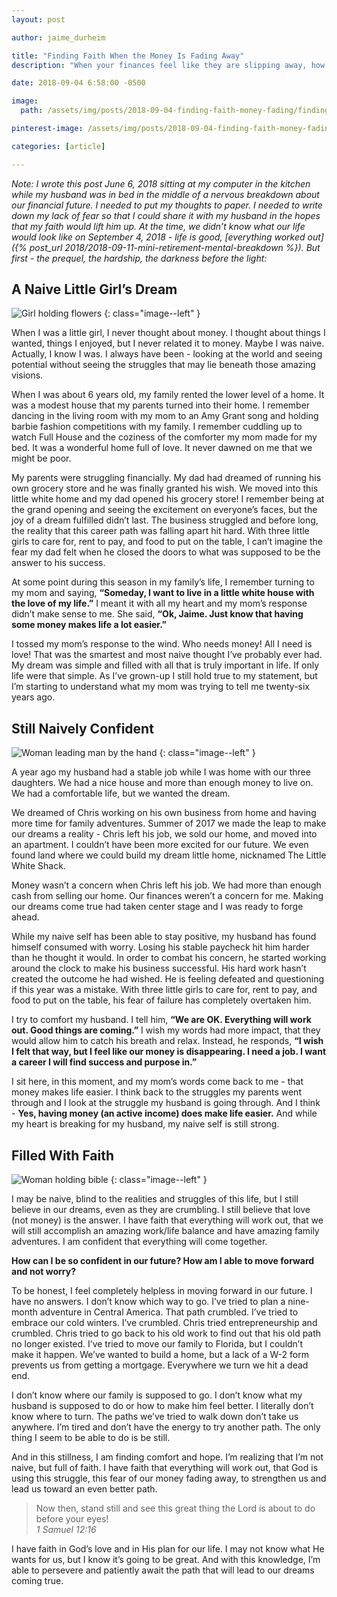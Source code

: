 ```yaml
---
layout: post

author: jaime_durheim

title: "Finding Faith When the Money Is Fading Away"
description: "When your finances feel like they are slipping away, how do you find the faith to be strong and believe in your future?"

date: 2018-09-04 6:58:00 -0500

image:
  path: /assets/img/posts/2018-09-04-finding-faith-money-fading/finding-faith.jpg

pinterest-image: /assets/img/posts/2018-09-04-finding-faith-money-fading/finding-faith-pinterest.png

categories: [article]

---
```


_Note: I wrote this post June 6, 2018 sitting at my computer in the kitchen while my husband was in bed in the middle of a nervous breakdown about our financial future. I needed to put my thoughts to paper. I needed to write down my lack of fear so that I could share it with my husband in the hopes that my faith would lift him up. At the time, we didn’t know what our life would look like on September 4, 2018 - life is good, [everything worked out]({% post_url 2018/2018-09-11-mini-retirement-mental-breakdown %}). But first - the prequel, the hardship, the darkness before the light:_

## A Naive Little Girl’s Dream

![Girl holding flowers]({{site.url}}/assets/img/posts/2018-09-04-finding-faith-money-fading/girl-with-flowers.jpg)
{: class="image--left" }

When I was a little girl, I never thought about money. I thought about things I wanted, things I enjoyed, but I never related it to money. Maybe I was naive. Actually, I know I was. I always have been - looking at the world and seeing potential without seeing the struggles that may lie beneath those amazing visions.

When I was about 6 years old, my family rented the lower level of a home. It was a modest house that my parents turned into their home. I remember dancing in the living room with my mom to an Amy Grant song and holding barbie fashion competitions with my family. I remember cuddling up to watch Full House and the coziness of the comforter my mom made for my bed. It was a wonderful home full of love. It never dawned on me that we might be poor.

My parents were struggling financially. My dad had dreamed of running his own grocery store and he was finally granted his wish. We moved into this little white home and my dad opened his grocery store! I remember being at the grand opening and seeing the excitement on everyone’s faces, but the joy of a dream fulfilled didn’t last. The business struggled and before long, the reality that this career path was falling apart hit hard. With three little girls to care for, rent to pay, and food to put on the table, I can’t imagine the fear my dad felt when he closed the doors to what was supposed to be the answer to his success.

At some point during this season in my family’s life, I remember turning to my mom and saying,  __“Someday, I want to live in a little white house with the love of my life.”__ I meant it with all my heart and my mom’s response didn’t make sense to me. She said, __“Ok, Jaime. Just know that having some money makes life a lot easier.”__

I tossed my mom’s response to the wind. Who needs money! All I need is love! That was the smartest and most naive thought I’ve probably ever had. My dream was simple and filled with all that is truly important in life. If only life were that simple. As I’ve grown-up I still hold true to my statement, but I’m starting to understand what my mom was trying to tell me twenty-six years ago.

## Still Naively Confident

![Woman leading man by the hand]({{site.url}}/assets/img/posts/2018-09-04-finding-faith-money-fading/follow-me.jpg)
{: class="image--left" }

A year ago my husband had a stable job while I was home with our three daughters. We had a nice house and more than enough money to live on. We had a comfortable life, but we wanted the dream.

We dreamed of Chris working on his own business from home and having more time for family adventures. Summer of 2017 we made the leap to make our dreams a reality - Chris left his job, we sold our home, and moved into an apartment. I couldn’t have been more excited for our future. We even found land where we could build my dream little home, nicknamed The Little White Shack.

Money wasn’t a concern when Chris left his job. We had more than enough cash from selling our home. Our finances weren’t a concern for me. Making our dreams come true had taken center stage and I was ready to forge ahead.

While my naive self has been able to stay positive, my husband has found himself consumed with worry. Losing his stable paycheck hit him harder than he thought it would. In order to combat his concern, he started working around the clock to make his business successful. His hard work hasn’t created the outcome he had wished. He is feeling defeated and questioning if this year was a mistake. With three little girls to care for, rent to pay, and food to put on the table, his fear of failure has completely overtaken him.

I try to comfort my husband. I tell him, __“We are OK. Everything will work out. Good things are coming.”__ I wish my words had more impact, that they would allow him to catch his breath and relax. Instead, he responds, __“I wish I felt that way, but I feel like our money is disappearing. I need a job. I want a career I will find success and purpose in.”__

I sit here, in this moment, and my mom’s words come back to me - that money makes life easier. I think back to the struggles my parents went through and I look at the struggle my husband is going through. And I think - __Yes, having money (an active income) does make life easier.__ And while my heart is breaking for my husband, my naive self is still strong.

## Filled With Faith

![Woman holding bible]({{site.url}}/assets/img/posts/2018-09-04-finding-faith-money-fading/holding-bible.jpg)
{: class="image--left" }

I may be naive, blind to the realities and struggles of this life, but I still believe in our dreams, even as they are crumbling. I still believe that love (not money) is the answer. I have faith that everything will work out, that we will still accomplish an amazing work/life balance and have amazing family adventures. I am confident that everything will come together.

__How can I be so confident in our future? How am I able to move forward and not worry?__

To be honest, I feel completely helpless in moving forward in our future. I have no answers. I don’t know which way to go. I’ve tried to plan a nine-month adventure in Central America. That path crumbled. I’ve tried to embrace our cold winters. I’ve crumbled. Chris tried entrepreneurship and crumbled. Chris tried to go back to his old work to find out that his old path no longer existed. I’ve tried to move our family to Florida, but I couldn’t make it happen. We’ve wanted to build a home, but a lack of a W-2 form prevents us from getting a mortgage. Everywhere we turn we hit a dead end.

I don’t know where our family is supposed to go. I don’t know what my husband is supposed to do or how to make him feel better. I literally don’t know where to turn. The paths we’ve tried to walk down don’t take us anywhere. I’m tired and don’t have the energy to try another path. The only thing I seem to be able to do is be still.

And in this stillness, I am finding comfort and hope. I’m realizing that I’m not naive, but full of faith. I have faith that everything will work out, that God is using this struggle, this fear of our money fading away, to strengthen us and lead us toward an even better path.

> Now then, stand still and see this great thing the Lord is about to do before your eyes!  
> <cite>1 Samuel 12:16</cite>

I have faith in God’s love and in His plan for our life. I may not know what He wants for us, but I know it’s going to be great. And with this knowledge, I’m able to persevere and patiently await the path that will lead to our dreams coming true.
